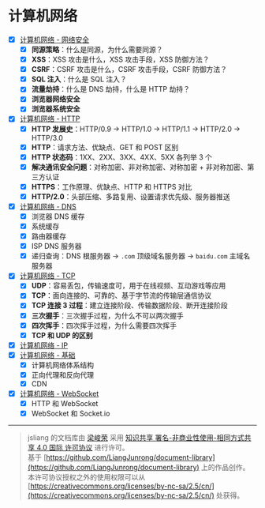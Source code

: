 计算机网络
===

* [x] [计算机网络 - 网络安全](https://github.com/XingRenEr/Front-end/blob/master/%E8%AE%A1%E7%AE%97%E6%9C%BA%E7%BD%91%E7%BB%9C/%E7%BD%91%E7%BB%9C%E5%AE%89%E5%85%A8.md)
  * [x] **同源策略**：什么是同源，为什么需要同源？
  * [x] **XSS**：XSS 攻击是什么，XSS 攻击手段，XSS 防御方法？
  * [x] **CSRF**：CSRF 攻击是什么，CSRF 攻击手段，CSRF 防御方法？
  * [x] **SQL 注入**：什么是 SQL 注入？
  * [x] **流量劫持**：什么是 DNS 劫持，什么是 HTTP 劫持？
  * [x] **浏览器网络安全**
  * [x] **浏览器系统安全**
* [x] [计算机网络 - HTTP](https://github.com/XingRenEr/Front-end/blob/master/%E8%AE%A1%E7%AE%97%E6%9C%BA%E7%BD%91%E7%BB%9C/HTTP.md)
  * [x] **HTTP 发展史**：HTTP/0.9 -> HTTP/1.0 -> HTTP/1.1 -> HTTP/2.0 -> HTTP/3.0
  * [x] **HTTP**：请求方法、优缺点、GET 和 POST 区别
  * [x] **HTTP 状态码**：1XX、2XX、3XX、4XX、5XX 各列举 3 个
  * [x] **解决通讯安全问题**：对称加密、非对称加密、对称加密 + 非对称加密、第三方认证
  * [x] **HTTPS**：工作原理、优缺点、HTTP 和 HTTPS 对比
  * [x] **HTTP/2.0**：头部压缩、多路复用、设置请求优先级、服务器推送
* [x] [计算机网络 - DNS](https://github.com/XingRenEr/Front-end/blob/master/%E8%AE%A1%E7%AE%97%E6%9C%BA%E7%BD%91%E7%BB%9C/DNS.md)
  * [x] 浏览器 DNS 缓存
  * [x] 系统缓存
  * [x] 路由器缓存
  * [x] ISP DNS 服务器
  * [x] 递归查询：DNS 根服务器 -> `.com` 顶级域名服务器 -> `baidu.com` 主域名服务器
* [x] [计算机网络 - TCP](https://github.com/XingRenEr/Front-end/blob/master/%E8%AE%A1%E7%AE%97%E6%9C%BA%E7%BD%91%E7%BB%9C/TCP.md)
  * [x] **UDP**：容易丢包，传输速度可，用于在线视频、互动游戏等应用
  * [x] **TCP**：面向连接的、可靠的、基于字节流的传输层通信协议
  * [x] **TCP 连接 3 过程**：建立连接阶段、传输数据阶段、断开连接阶段
  * [x] **三次握手**：三次握手过程，为什么不可以两次握手
  * [x] **四次挥手**：四次挥手过程，为什么需要四次挥手
  * [x] **TCP 和 UDP 的区别**
* [x] [计算机网络 - IP](https://github.com/XingRenEr/Front-end/blob/master/%E8%AE%A1%E7%AE%97%E6%9C%BA%E7%BD%91%E7%BB%9C/IP.md)
* [x] [计算机网络 - 基础](https://github.com/XingRenEr/Front-end/blob/master/%E8%AE%A1%E7%AE%97%E6%9C%BA%E7%BD%91%E7%BB%9C/%E8%AE%A1%E7%AE%97%E6%9C%BA%E7%BD%91%E7%BB%9C%E5%9F%BA%E7%A1%80.md)
  * [x] 计算机网络体系结构
  * [x] 正向代理和反向代理
  * [x] CDN
* [x] [计算机网络 - WebSocket](https://github.com/XingRenEr/Front-end/blob/master/%E8%AE%A1%E7%AE%97%E6%9C%BA%E7%BD%91%E7%BB%9C/WebSocket.md)
  * [x] HTTP 和 WebSocket
  * [x] WebSocket 和 Socket.io

---

> jsliang 的文档库由 [梁峻荣](https://github.com/LiangJunrong) 采用 [知识共享 署名-非商业性使用-相同方式共享 4.0 国际 许可协议](http://creativecommons.org/licenses/by-nc-sa/4.0/) 进行许可。<br/>基于 [https://github.com/LiangJunrong/document-library](https://github.com/LiangJunrong/document-library) 上的作品创作。<br/>本许可协议授权之外的使用权限可以从 [https://creativecommons.org/licenses/by-nc-sa/2.5/cn/](https://creativecommons.org/licenses/by-nc-sa/2.5/cn/) 处获得。
